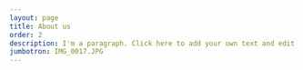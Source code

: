 ```yaml
---
layout: page
title: About us
order: 2
description: I'm a paragraph. Click here to add your own text and edit me. It’s easy.
jumbotron: IMG_0017.JPG
---
```

